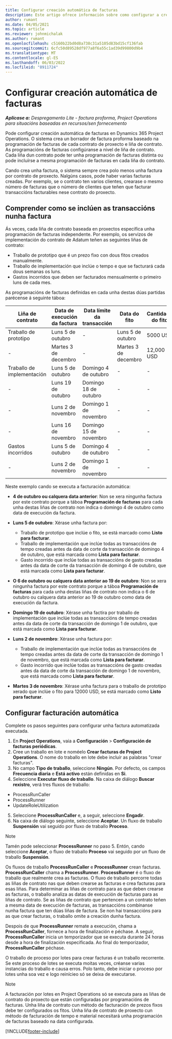```yaml
---
title: Configurar creación automática de facturas
description: Este artigo ofrece información sobre como configurar a creación automática de facturas proforma.
author: rumant
ms.date: 04/05/2021
ms.topic: article
ms.reviewer: johnmichalak
ms.author: rumant
ms.openlocfilehash: c5160b22bd0d8a738c31a5105d83bd15cf136fab
ms.sourcegitcommit: 6cfc50d89528df977a8f6a55c1ad39d99800d9b4
ms.translationtype: MT
ms.contentlocale: gl-ES
ms.lasthandoff: 06/03/2022
ms.locfileid: "8911724"
---
```

# <a name="set-up-automatic-invoice-creation"></a>Configurar creación automática de facturas 
 
_**Aplícase a:** Despregamento Lite - factura proforma, Project Operations para situacións baseadas en recursos/sen fornecemento_

Pode configurar creación automática de facturas en Dynamics 365 Project Operations. O sistema crea un borrador de factura proforma baseado na programación de facturas de cada contrato de proxecto e liña de contrato. As programacións de facturas configúranse a nivel de liña de contrato. Cada liña dun contrato pode ter unha programación de facturas distinta ou pode incluírse a mesma programación de facturas en cada liña do contrato.

Cando crea unha factura, o sistema sempre crea polo menos unha factura por contrato de proxecto. Nalgúns casos, pode haber varias facturas creadas. Por exemplo, se o contrato ten varios clientes, crearase o mesmo número de facturas que o número de clientes que teñen que facturar transaccións facturables nese contrato do proxecto.

## <a name="understand-how-transactions-are-included-on-an-invoice"></a>Comprender como se inclúen as transaccións nunha factura 

Ás veces, cada liña de contrato baseada en proxectos especifica unha programación de facturas independente. Por exemplo, os servizos de implementación do contrato de Adatum teñen as seguintes liñas de contrato:

- Traballo de prototipo que é un prezo fixo con dous fitos creados manualmente.
- Traballo de implementación que inclúe o tempo e que se facturará cada dous semanas os luns.
- Gastos incorridos que deben ser facturados mensualmente o primeiro luns de cada mes.

As programacións de facturas definidas en cada unha destas dúas partidas parécense á seguinte táboa:

| Liña de contrato | Data de execución da factura | Data límite da transacción | Data do fito | Cantidade do fito |
| --- | --- | --- | --- | --- |
| Traballo de prototipo | Luns 5 de outubro | - | Luns 5 de outubro | 5000 USD |
| - | Martes 3 de decembro | - | Martes 3 de decembro | 12,000 USD |
| Traballo de implementación | Luns 5 de outubro | Domingo 4 de outubro | - | - |
| - | Luns 19 de outubro | Domingo 18 de outubro | - | - |
| - | Luns 2 de novembro | Domingo 1 de novembro | - | - |
| - | Luns 16 de novembro | Domingo 15 de novembro | - | - |
| Gastos incorridos | Luns 5 de outubro | Domingo 4 de outubro | - | - |
| - | Luns 2 de novembro | Domingo 1 de novembro | - | - |

Neste exemplo cando se executa a facturación automática:

- **4 de outubro ou calquera data anterior**: Non se xera ningunha factura por este contrato porque a táboa **Programación de facturas** para cada unha destas liñas de contrato non indica o domingo 4 de outubro como data de execución da factura.
- **Luns 5 de outubro**: Xérase unha factura por:

    - Traballo de prototipo que inclúe o fito, se está marcado como **Listo para facturar**.
    - Traballo de implementación que inclúe todas as transaccións de tempo creadas antes da data de corte da transacción de domingo 4 de outubro, que está marcada como **Lista para facturar**.
    - Gasto incorrido que inclúe todas as transaccións de gasto creadas antes da data de corte da transacción de domingo 4 de outubro, que está marcada como **Lista para facturar**.
  
- **O 6 de outubro ou calquera data anterior ao 19 de outubro**: Non se xera ningunha factura por este contrato porque a táboa **Programación de facturas** para cada unha destas liñas de contrato non indica o 6 de outubro ou calquera data anterior ao 19 de outubro como data de execución da factura.
- **Domingo 19 de outubro**: Xérase unha factira por traballo de implementación que inclúe todas as transaccións de tempo creadas antes da data de corte da transacción de domingo 1 de outubro, que está marcada como **Lista para facturar**.
- **Luns 2 de novembro**: Xérase unha factura por:

    - Traballo de implementación que inclúe todas as transaccións de tempo creadas antes da data de corte da transacción de domingo 1 de novembro, que está marcada como **Lista para facturar**.
    - Gasto incorrido que inclúe todas as transaccións de gasto creadas antes da data de corte da transacción de domingo 1 de novembro, que está marcada como **Lista para facturar**.

- **Martes 3 de novembro**: Xérase unha factura para o traballo de prototipo xerado que inclúe o fito para 12000 USD, se está marcado como **Listo para facturar**.

## <a name="configure-automatic-invoicing"></a>Configurar facturación automática

Complete os pasos seguintes para configurar unha factura automatizada executada.

1. En **Project Operations**, vaia a **Configuración** > **Configuración de facturas periódicas**.
2. Cree un traballo en lote e noméelo **Crear facturas de Project Operations**. O nome do traballo en lote debe incluír as palabras "crear facturas".
3. No campo **Tipo de traballo**, seleccione **Ningún**. Por defecto, os campos **Frecuencia diaria** e **Está activo** están definidas en **Si**.
4. Seleccione **Executar fluxo de traballo**. Na caixa de diálogo **Buscar rexistro**, verá tres fluxos de traballo:

- ProcessRunCaller
- ProcessRunner
- UpdateRoleUtilization

5. Seleccione **ProcessRunCaller** e, a seguir, seleccione **Engadir**.
6. Na caixa de diálogo seguinte, seleccione **Aceptar**. Un fluxo de traballo **Suspensión** vai seguido por fluxo de traballo **Proceso**. 

> [!NOTE]
> Tamén pode seleccionar **ProcessRunner** no paso 5. Entón, cando seleccione **Aceptar**, o fluxo de traballo **Proceso** vai seguido por un fluxo de traballo **Suspensión**.

Os fluxos de traballo **ProcessRunCaller** e **ProcessRunner** crean facturas. **ProcessRunCaller** chama a **ProcessRunner**. **ProcessRunner** é o fluxo de traballo que realmente crea as facturas. O fluxo de traballo percorre todas as liñas de contrato nas que deben crearse as facturas e crea facturas para esas liñas. Para determinar as liñas de contrato para as que deben crearse as facturas, o traballo analiza as datas de execución de facturas para as liñas de contrato. Se as liñas de contrato que pertencen a un contrato teñen a mesma data de execución de facturas, as transaccións combínanse nunha factura que ten dúas liñas de factura. Se non hai transaccións para as que crear facturas, o traballo omite a creación dunha factura.

Despois de que **ProcessRunner** remate a execución, chama a **ProcessRunCaller**, fornece a hora de finalización e péchase. A seguir, **ProcessRunCaller** inicia un temporizador que se executa durante 24 horas desde a hora de finalización especificada. Ao final do temporizador, **ProcessRunCaller** péchase.

O traballo de proceso por lotes para crear facturas é un traballo recorrente. Se este proceso de lotes se executa moitas veces, créanse varias instancias do traballo e causa erros. Polo tanto, debe iniciar o proceso por lotes unha soa vez e logo reinícieo só se deixa de executarse.

> [!NOTE]
> A facturación por lotes en Project Operations só se executa para as liñas de contrato do proxecto que están configuradas por programacións de facturas. Unha liña de contrato cun método de facturación de prezos fixos debe ter configurados os fitos. Unha liña de contrato de proxecto cun método de facturación de tempo e material necesitará unha programación de facturas baseado na data configurada.


[!INCLUDE[footer-include](../../includes/footer-banner.md)]
